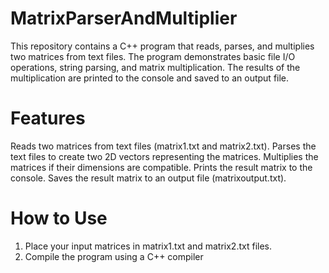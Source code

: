 # MatrixParserAndMultiplier


This repository contains a C++ program that reads, parses, and multiplies two matrices from text files. The program demonstrates basic file I/O operations, string parsing, and matrix multiplication. The results of the multiplication are printed to the console and saved to an output file.

# Features

Reads two matrices from text files (matrix1.txt and matrix2.txt).
Parses the text files to create two 2D vectors representing the matrices.
Multiplies the matrices if their dimensions are compatible.
Prints the result matrix to the console.
Saves the result matrix to an output file (matrixoutput.txt).


# How to Use
  1. Place your input matrices in matrix1.txt and matrix2.txt files.
  2. Compile the program using a C++ compiler
